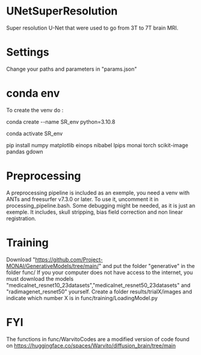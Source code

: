 # UNetSuperResolution
Super resolution U-Net that were used to go from 3T to 7T brain MRI. 

# Settings 
Change your paths and parameters in "params.json"

# conda env 
To create the venv do :

conda create --name SR_env python=3.10.8

conda activate SR_env

pip install numpy matplotlib einops nibabel lpips monai torch scikit-image pandas gdown 


# Preprocessing
A preprocessing pipeline is included as an exemple, you need a venv with ANTs and freesurfer v7.3.0 or later.
To use it, uncomment it in processing_pipeline.bash. Some debugging might be needed, as it is just an exemple. 
It includes, skull stripping, bias field correction and non linear registration.

# Training 
Download "https://github.com/Project-MONAI/GenerativeModels/tree/main/" and put the folder "generative" in the folder func/
If you your computer does not have access to the internet, you must download the models "medicalnet_resnet10_23datasets","medicalnet_resnet50_23datasets" and "radimagenet_resnet50" yourself.
Create a folder results/trialX/images and indicate which number X is in func/training/LoadingModel.py

# FYI
The functions in func/WarvitoCodes are a modified version of code found on https://huggingface.co/spaces/Warvito/diffusion_brain/tree/main

